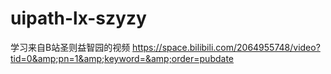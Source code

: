 # uipath-lx-szyzy
学习来自B站圣则益智园的视频  https://space.bilibili.com/2064955748/video?tid=0&amp;pn=1&amp;keyword=&amp;order=pubdate
